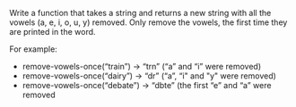 Write a function that takes a string and returns a new string with all the      vowels (a, e, i, o, u, y)
removed. Only remove the vowels, the first time they are printed in the word.

For example:
- remove-vowels-once(“train”) → “trn” (“a” and “i” were removed)
- remove-vowels-once(“dairy”) → “dr” (“a”, “i" and "y" were removed)
- remove-vowels-once(“debate”) → “dbte” (the first “e” and “a” were removed


